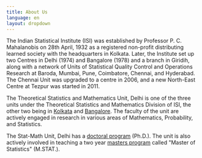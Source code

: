 ```yaml
---
title: About Us
language: en
layout: dropdown
---
```


The Indian Statistical Institute (ISI) was established by Professor
P. C. Mahalanobis on 28th April, 1932 as a registered non-profit
distributing learned society with the headquarters in Kolkata. Later,
the Institute set up two Centres in Delhi (1974) and Bangalore (1978)
and a branch in Giridih, along with a network of Units of Statistical
Quality Control and Operations Research at Baroda, Mumbai, Pune,
Coimbatore, Chennai, and Hyderabad. The Chennai Unit was upgraded to a
centre in 2006, and a new North-East Centre at Tezpur was started in
2011.

The Theoretical Statistics and Mathematics Unit, Delhi is one of the
three units under the Theoretical Statistics and Mathematics Division
of ISI, the other two being in
[Kolkata](https://www.isical.ac.in/~statmath/) and
[Bangalore](https://www.isibang.ac.in/~statmath/). The faculty of the
unit are actively engaged in research in various areas of Mathematics,
Probability, and Statistics.

The Stat-Math Unit, Delhi has a [doctoral program](academics.html#phd)
(Ph.D.). The unit is also actively involved in teaching a two year
[masters program](Academics.html#mstat) called "Master of Statistics"
(M.STAT.).


